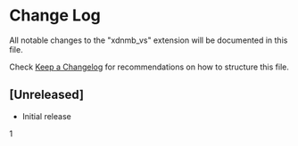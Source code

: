 # Change Log

All notable changes to the "xdnmb_vs" extension will be documented in this file.

Check [Keep a Changelog](http://keepachangelog.com/) for recommendations on how to structure this file.

## [Unreleased]

- Initial release

1
